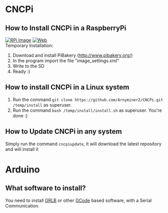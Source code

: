 # CNCPi
## How to Install CNCPi in a RaspberryPi
[![RPi Image](https://img.shields.io/badge/RPi%20version-v0.1.1-green.svg)](https://github.com/ArnyminerZ/CNCPi/archive/master.zip) [![Web](https://img.shields.io/badge/Web%20version-v0.1.103-green.svg)](https://github.com/ArnyminerZ/CNCPi/archive/master.zip)<br />
Temporary Installation:
1. Download and install PiBakery (http://www.pibakery.org/)
2. In the program import the file "image_settings.xml"
3. Write to the SD
4. Ready :)
## How to install CNCPi in a Linux system
1. Run the command `git clone https://github.com/ArnyminerZ/CNCPi.git /temp/install` as superuser.
2. Run the command `bash /temp/install/install.sh` as superuser.
You're done :)
## How to Update CNCPi in any system
Simply run the command `cncpiupdate`, it will download the latest repository and will install it

# Arduino
## What software to install?
You need to install [GRLB](https://github.com/grbl/grbl) or other [GCode](http://reprap.org/wiki/G-code) based software, with a Serial Communication.
